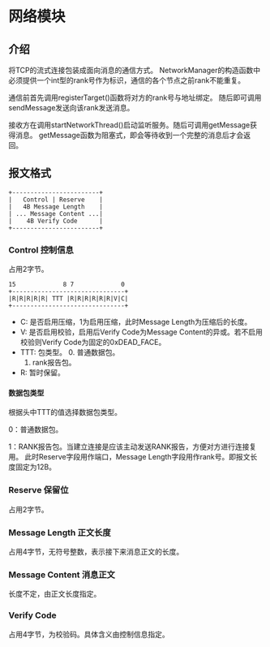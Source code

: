
# 网络模块

## 介绍

将TCP的流式连接包装成面向消息的通信方式。
NetworkManager的构造函数中必须提供一个int型的rank号作为标识，通信的各个节点之前rank不能重复。

通信前首先调用registerTarget()函数将对方的rank号与地址绑定。
随后即可调用sendMessage发送向该rank发送消息。

接收方在调用startNetworkThread()启动监听服务。随后可调用getMessage获得消息。
getMessage函数为阻塞式，即会等待收到一个完整的消息后才会返回。

## 报文格式

```
+------------------------+
|   Control | Reserve    |
|   4B Message Length    |
| ... Message Content ...|
|    4B Verify Code      |
+------------------------+
```

### Control 控制信息 
占用2字节。
```
15             8 7             0
+-------------------------------+
|R|R|R|R|R| TTT |R|R|R|R|R|R|V|C|
+-------------------------------+
```

+ C: 是否启用压缩，1为启用压缩，此时Message Length为压缩后的长度。
+ V: 是否启用校验，启用后Verify Code为Message Content的异或。若不启用校验则Verify Code为固定的0xDEAD_FACE。
+ TTT: 包类型。
  0. 普通数据包。
  1. rank报告包。
+ R: 暂时保留。

#### 数据包类型
根据头中TTT的值选择数据包类型。

0：普通数据包。

1：RANK报告包。当建立连接是应该主动发送RANK报告，方便对方进行连接复用。
此时Reserve字段用作端口，Message Length字段用作rank号。即报文长度固定为12B。

### Reserve 保留位
占用2字节。

### Message Length 正文长度
占用4字节，无符号整数，表示接下来消息正文的长度。

### Message Content 消息正文
长度不定，由正文长度指定。

### Verify Code
占用4字节，为校验码。具体含义由控制信息指定。